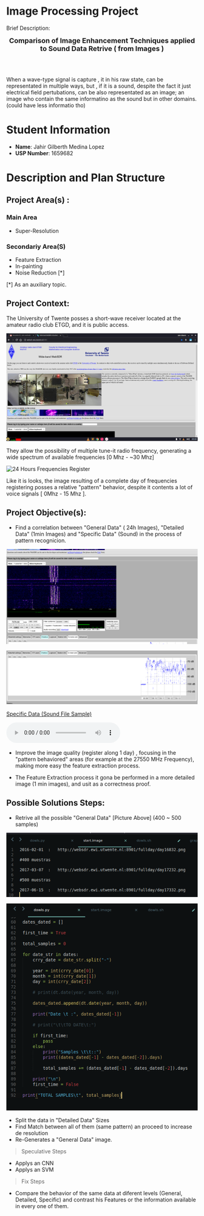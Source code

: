 # Image Processing Project

Brief Description:

<center>
<span style="font-size:large; font-weight:bold">
  Comparison of Image Enhancement Techniques applied to Sound Data Retrive ( from Images )
</span>
</center>

<br></br>

When a wave-type signal is capture , it in his raw state, can be representated in multiple ways, but , if it is a sound, despite the fact it just electrical field pertubations, can be also representated as an image; an image who contain the same informatino as the sound but in other domains. (could have less informatio tho)

# Student Information

* **Name**: Jahir Gilberth Medina Lopez
* **USP Number**: 1659682

# Description and Plan Structure

## Project Area(s) : 

### Main Area
  * Super-Resolution
### Secondariy Area(S)
  * Feature Extraction
  * In-painting
  * Noise Reduction [*]

[*] As an auxiliary topic.

## Project Context:

The University of Twente posses a short-wave receiver located at the amateur radio club ETGD, and it is public access.

![]( ./md-media/site-capture.png "Site Capture")

They allow the possibility of multiple tune-it radio frequency, generating a wide spectrum of available frequencies [0 Mhz - ~30 Mhz]

![]( ./md-media/general-data.png "24 Hours Frequencies Register")

Like it is looks, the image resulting of a complete day of frequencies registering posses a relative "pattern" behavior, despite it contents a lot of voice signals [ 0Mhz - 15 Mhz ].

## Project Objective(s):
  * Find a correlation between "General Data" ( 24h Images), "Detailed Data" (1min Images) and "Specific Data" (Sound) in the process of pattern recognicion.

  ![]( ./md-media/detailed-data.png "Detailed Data 1")

  ![]( ./md-media/sound-plt.png "Detailed Data 2")

  [Specific Data (Sound File Sample)](./md-media/audio_player.html)

<audio controls="controls">
  <source type="audio/mp3" src="./websdr_recording_start_2018-05-17T00_10_41Z_7076.8kHz.mp3"></source>
  <source type="audio/ogg" src="./websdr_recording_start_2018-05-17T00_10_41Z_7076.8kHz.ogg"></source>
  <p>Your browser does not support the audio element.</p>
</audio>

  * Improve the image quality (register along 1 day) , focusing in the "pattern behaviored" areas (for example at the 27550 MHz Frequency), making more easy the feature extraction process.

  * The Feature Extraction process it gona be performed in a more detailed image (1 min images), and usit as a correctness proof.

## Possible Solutions Steps:
  * Retrive all the possible "General Data" [Picture Above] (400 ~ 500 samples)
  
  ![]( ./md-media/samples-url.png "Sample Urls")

  ![]( ./md-media/retrive-samples-script.png "Script for Sample Retrive")

  * Split the data in "Detailed Data" Sizes
  * Find Match between all of them (same pattern) an proceed to increase de resolution
  * Re-Generates a "General Data" image.
  
  > Speculative Steps
  
  * Applys an CNN
  * Applys an SVM
  
  > Fix Steps
  
  * Compare the behavior of the same data at diferent levels (General, Detailed, Specific) and contrast his Features or the information available in every one of them.

